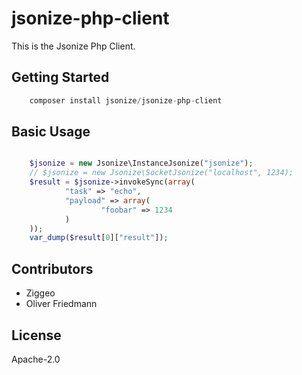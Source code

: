# jsonize-php-client

This is the Jsonize Php Client.


## Getting Started


```javascript
	composer install jsonize/jsonize-php-client
```



## Basic Usage


```php

	$jsonize = new Jsonize\InstanceJsonize("jsonize");
	// $jsonize = new Jsonize\SocketJsonize("localhost", 1234);
	$result = $jsonize->invokeSync(array(
			"task" => "echo",
			"payload" => array(
					"foobar" => 1234
			)
	));
	var_dump($result[0]["result"]);
```

## Contributors

- Ziggeo
- Oliver Friedmann


## License

Apache-2.0

